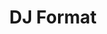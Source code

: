 ---
title: "DJ Format"
summary: "Matt Ford, better known as DJ Format , is a hip hop DJ born in Southampton, England who lives in Brighton. He collaborates frequently with Abdominal on the album Music For the Mature B-Boy and with Abdominal and fellow Canadian rapper D-Sisive on the second full album If You Can't Join 'Em… Beat 'Em, as well as with Akil and Chali 2na from Jurassic 5."
image: "dj-format.jpg"
apple_music_artist_url: "None"
wikipedia_url: "https://en.wikipedia.org/wiki/DJ_Format"
---